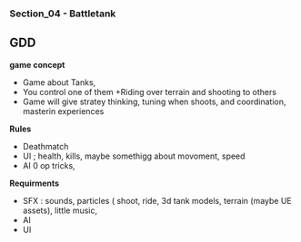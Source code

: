 ### Section_04 - Battletank ###
## GDD
 **game concept** 
 + Game about Tanks, 
 + You control one of them
 +Riding over terrain and shooting to others
 + Game will give stratey thinking, tuning when shoots, and coordination, masterin experiences
 
 **Rules**
 + Deathmatch
 + UI ; health, kills, maybe somethigg about movoment, speed
 + AI 0 op tricks,
 
 
 **Requirments**
 + SFX : sounds, particles ( shoot, ride, 3d tank models, terrain (maybe UE assets), little  music, 
 + AI
 + UI
